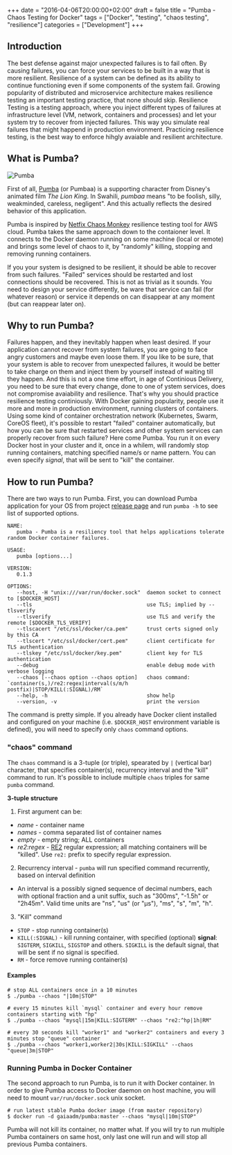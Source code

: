 +++
date = "2016-04-06T20:00:00+02:00"
draft = false
title = "Pumba - Chaos Testing for Docker"
tags = ["Docker", "testing", "chaos testing", "resilience"]
categories = ["Development"]
+++

## Introduction

The best defense against major unexpected failures is to fail often. By causing failures, you can force your services to be built in a way that is more resilient.
Resilience of a system can be defined as its ability to continue functioning even if some components of the system fail. Growing popularity of distributed and microservice architecture makes resilience testing an important testing practice, that none should skip.
Resilience Testing is a testing approach, where you inject different types of failures at infrastructure level (VM, network, containers and  processes) and let your system try to recover from injected failures. This way you simulate real failures that might happend in production environment. Practicing resilience testing, is the best way to enforce hihgly avaiable and resilient architecture.

## What is Pumba?

![Pumba](/img/pumba.png)

First of all, [Pumba](https://en.wikipedia.org/wiki/Timon_and_Pumbaa) (or Pumbaa) is a supporting character from Disney's animated film *The Lion King*. In Swahili, *pumbaa* means "to be foolish, silly, weakminded, careless, negligent". And this actually reflects the desired behavior of this application.

Pumba is inspired by [Netfix Chaos Monkey](https://github.com/Netflix/SimianArmy/wiki/Chaos-Monkey) resilience testing tool for AWS cloud. Pumba takes the same approach down to the contaioner level. It connects to the Docker daemon running on some machine (local or remote) and brings some level of chaos to it, by "randomly" killing, stopping and removing running containers.

If you your system is designed to be resilient, it should be able to recover from such failures. "Failed" services should be restarted and lost connections should be recovered. This is not as trivial as it sounds. You need to design your service differently, be ware that service can fail (for whatever reason) or service it depends on can disappear at any moment (but can reappear later on).

## Why to run Pumba?

Failures happen, and they inevitably happen when least desired. If your application cannot recover from system failures, you are going to face angry customers and maybe even loose them. If you like to be sure, that your system is able to recover from unexpected failures, it would be better to take charge on them and inject them by yourself instead of waiting till they happen. And this is not a one time effort, in age of Continious Delivery, you need to be sure that every change, done to one of ystem services, does not compromise avaiability and resilience. That's why you should practice resilience testing continiously.
With Docker gaining popularity, people use it more and more in production environment, running clusters of containers. Using some kind of container orchestration network (Kubernetes, Swarm, CoreOS fleet), it's possible to restart "failed" container automatically, but how you can be sure that restarted services and other system services can properly recover from such failure?
Here come Pumba. You run it on every Docker host in your cluster and it, once in a whilem, will randomly stop running containers, matching specified name/s or name pattern. You can even specify *signal*, that will be sent to "kill" the container.

## How to run Pumba?

There are two ways to run Pumba.
First, you can download Pumba application for your OS from project [release page](https://github.com/gaia-adm/pumba/releases) and run `pumba -h` to see list of supported options.

```
NAME:
   pumba - Pumba is a resiliency tool that helps applications tolerate random Docker container failures.

USAGE:
   pumba [options...]

VERSION:
   0.1.3

OPTIONS:
   --host, -H "unix:///var/run/docker.sock"  daemon socket to connect to [$DOCKER_HOST]
   --tls                                     use TLS; implied by --tlsverify
   --tlsverify                               use TLS and verify the remote [$DOCKER_TLS_VERIFY]
   --tlscacert "/etc/ssl/docker/ca.pem"      trust certs signed only by this CA
   --tlscert "/etc/ssl/docker/cert.pem"      client certificate for TLS authentication
   --tlskey "/etc/ssl/docker/key.pem"        client key for TLS authentication
   --debug                                   enable debug mode with  verbose logging
   --chaos [--chaos option --chaos option]   chaos command: `container(s,)/re2:regex|interval(s/m/h postfix)|STOP/KILL(:SIGNAL)/RM`
   --help, -h                                show help
   --version, -v                             print the version
```

The command is pretty simple. If you already have Docker client installed and configured on your machine (i.e. `$DOCKER_HOST` environment variable is defined), you will need to specify only `chaos` command options.

### "chaos" command

The `chaos` command is a 3-tuple (or triple), spearated by `|` (vertical bar) character, that specifies container(s), recurrency interval and the "kill" command to run. It's possible to include multiple `chaos` triples for same `pumba` command.

**3-tuple structure**

1. First argument can be:
  - *name* - container name
  - *names* - comma separated list of container names
  - *empty* - empty string; ALL containers
  - *re2:regex* - [RE2](https://github.com/google/re2/wiki/Syntax) regular expression; all matching containers will be "killed". Use `re2:` prefix to specify regular expression.
2. Recurrency interval - `pumba` will run specified command recurrently, based on interval definition
  - An interval is a possibly signed sequence of decimal numbers, each with optional fraction and a unit suffix, such as "300ms", "-1.5h" or "2h45m". Valid time units are "ns", "us" (or "µs"), "ms", "s", "m", "h".
3. "Kill" command
  - `STOP` - stop running container(s)
  - `KILL(:SIGNAL)` - kill running container, with specified (optional) **signal**: `SIGTERM`, `SIGKILL`, `SIGSTOP` and others. `SIGKILL` is the default signal, that will be sent if no signal is specified.
  - `RM` - force remove running container(s)

#### Examples

```
# stop ALL containers once in a 10 minutes
$ ./pumba --chaos "|10m|STOP"
```

```
# every 15 minutes kill `mysql` container and every hour remove containers starting with "hp"
$ ./pumba --chaos "mysql|15m|KILL:SIGTERM" --chaos "re2:^hp|1h|RM"
```

```
# every 30 seconds kill "worker1" and "worker2" containers and every 3 minutes stop "queue" container
$ ./pumba --chaos "worker1,worker2|30s|KILL:SIGKILL" --chaos "queue|3m|STOP"
```

### Running Pumba in Docker Container

The second approach to run Pumba, is to run it with Docker container.
In order to give Pumba access to Docker daemon on host machine, you will need to mount `var/run/docker.sock` unix socket.

```
# run latest stable Pumba docker image (from master repository)
$ docker run -d gaiaadm/pumba:master --chaos "mysql|10m|STOP"
```

Pumba will not kill its container, no matter what. If you will try to run multiple Pumba containers on same host, only last one will run and will stop all previous Pumba containers.
